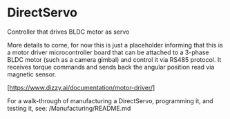 # DirectServo
Controller that drives BLDC motor as servo


More details to come, 
for now this is just a placeholder informing that this is a motor driver microcontroller board that can be attached to a 3-phase
BLDC motor (such as a camera gimbal) and control it via RS485 protocol. 
It receives torque commands and sends back the angular position read via magnetic sensor.

[https://www.dizzy.ai/documentation/motor-driver/]

For a walk-through of manufacturing a DirectServo, programming it, and testing it, see:
/Manufacturing/README.md